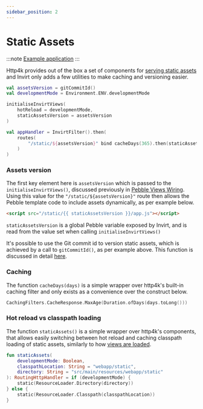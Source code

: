 ```yaml
---
sidebar_position: 2
---
```


# Static Assets

:::note [Example application](https://github.com/resoluteworks/invirt/tree/main/examples/static-assets)
:::


Http4k provides out of the box a set of components for [serving static assets](https://www.http4k.org/guide/reference/core/#serving_static_assets)
and Invirt only adds a few utilities to make caching and versioning easier.

```kotlin
val assetsVersion = gitCommitId()
val developmentMode = Environment.ENV.developmentMode

initialiseInvirtViews(
    hotReload = developmentMode,
    staticAssetsVersion = assetsVersion
)

val appHandler = InvirtFilter().then(
    routes(
        "/static/${assetsVersion}" bind cacheDays(365).then(staticAssets(developmentMode))
    )
)
```

### Assets version
The first key element here is `assetsVersion` which is passed to the `initialiseInvirtViews()`, discussed previously in
[Pebble Views Wiring](/docs/framework/views-wiring). Using this value for the `"/static/${assetsVersion}"` route
then allows the Pebble template code to include assets dynamically, as per example below.
```html
<script src="/static/{{ staticAssetsVersion }}/app.js"></script>
```
`staticAssetsVersion` is a global Pebble variable exposed by Invirt, and is read from the
value set when calling `initialiseInvirtViews()`

It's possible to use the Git commit id to version static assets, which is achieved by a call to `gitCommitId()`,
as per example above. This function is discussed in detail [here](/docs/api/invirt-core/environment#gitcommitid).

### Caching
The function `cacheDays(days)` is a simple wrapper over http4k's built-in caching filter and only exists
as a convenience over the construct below.
```kotlin
CachingFilters.CacheResponse.MaxAge(Duration.ofDays(days.toLong()))
```

### Hot reload vs classpath loading
The function `staticAssets()` is a simple wrapper over http4k's components, that allows easily switching between
hot reload and caching classpath loading of static assets, similarly to how
[views are loaded](/docs/framework/views-wiring#dynamic-hot-reload).
```kotlin
fun staticAssets(
    developmentMode: Boolean,
    classpathLocation: String = "webapp/static",
    directory: String = "src/main/resources/webapp/static"
): RoutingHttpHandler = if (developmentMode) {
    static(ResourceLoader.Directory(directory))
} else {
    static(ResourceLoader.Classpath(classpathLocation))
}
```
